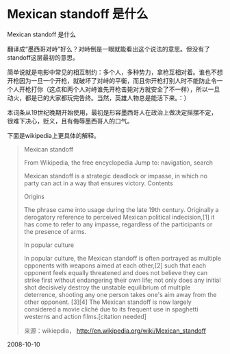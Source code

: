 # Mexican standoff 是什么

Mexican standoff 是什么

翻译成“墨西哥对峙”好么？对峙倒是一眼就能看出这个说法的意思。但没有了standoff这层最初的意思。

简单说就是电影中常见的相互制约：多个人，多种势力，拿枪互相对着。谁也不想开枪因为一旦一个开枪，就破坏了对峙的平衡，而且你开枪打别人时不能防止令一个人开枪打你（这点和两个人对峙谁先开枪击毙对方就安全了不一样），所以一旦动火，都是已的大家都玩完告终。当然，英雄人物总是能活下来。：）

本词条从19世纪晚期开始使用，最初是形容墨西哥人在政治上做决定摇摆不定，很难下决心，贬义，且有侮辱墨西哥人的口气。

下面是wikipedia上更具体的解释。

> Mexican standoff
> 
> From Wikipedia, the free encyclopedia
> Jump to: navigation, search
> 
> Mexican standoff is a strategic deadlock or impasse, in which no party can act in a way that ensures victory.
> Contents
> 
> Origins
> 
> The phrase came into usage during the late 19th century. Originally a derogatory reference to perceived Mexican political indecision,[1] it has come to refer to any impasse, regardless of the participants or the presence of arms.
> 
> In popular culture
> 
> In popular culture, the Mexican standoff is often portrayed as multiple opponents with weapons aimed at each other,[2] such that each opponent feels equally threatened and does not believe they can strike first without endangering their own life; not only does any initial shot decisively destroy the unstable equilibrium of multiple deterrence, shooting any one person takes one's aim away from the other opponent. [3][4] The Mexican standoff is now largely considered a movie cliché due to its frequent use in spaghetti westerns and action films.[citation needed]
> 
> 来源：wikiepdia， http://en.wikipedia.org/wiki/Mexican_standoff


2008-10-10